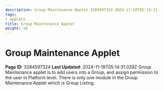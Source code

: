 ```yaml
---
description: Group Maintenance Applet 3284597324 2024-11-18T05:14:31.
tags:
- applets
title: Group Maintenance Applet
weight: 10
---
```


# Group Maintenance Applet
**Page ID**: 3284597324
**Last Updated**: 2024-11-18T05:14:31.039Z
Group Maintenance applet is to add users into a Group, and assign permission to the user in Platform level. There is only one module in the Group Maintenance Applet which is Group Listing.